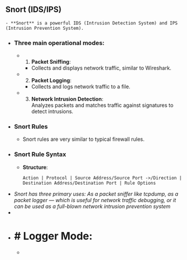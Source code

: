 ## Snort (IDS/IPS)
	- **Snort** is a powerful IDS (Intrusion Detection System) and IPS (Intrusion Prevention System).
- ### Three main operational modes:
	- 1. **Packet Sniffing**:
		- Collects and displays network traffic, similar to Wireshark.
	- 2. **Packet Logging**:
		- Collects and logs network traffic to a file.
	- 3. **Network Intrusion Detection**:  
	   Analyzes packets and matches traffic against signatures to detect intrusions.
- ### Snort Rules
	- Snort rules are very similar to typical firewall rules.
- ### Snort Rule Syntax
	- **Structure**:
	  ```plaintext
	  Action | Protocol | Source Address/Source Port ->/Direction | Destination Address/Destination Port | Rule Options
	  ```
- *Snort has three primary uses: As a packet sniffer like tcpdump, as a packet logger — which is useful for network traffic debugging, or it can be used as a full-blown network intrusion prevention system*
-
- # # Logger Mode:
	-